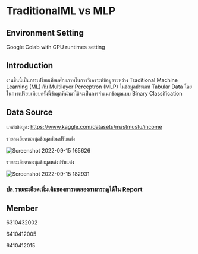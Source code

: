 # TraditionalML vs MLP

## Environment Setting
  Google Colab with GPU runtimes setting
  
## Introduction

งานชิ้นนี้เป็นการเปรียบเทียบศักยภาพในการวิเคราะห์ข้อมูลระหว่าง Traditional Machine Learning (ML) กับ Multilayer Perceptron (MLP) ในข้อมูลประเภท Tabular Data โดยในการเปรียบเทียบครั้งนี้ข้อมูลที่นำมาใช้จะเป็นการจำแนกข้อมูลแบบ Binary Classification 

## Data Source
แหล่งข้อมูล: https://www.kaggle.com/datasets/mastmustu/income

รายละเอียดของชุดข้อมูลก่อนปรับแต่ง

![Screenshot 2022-09-15 165626](https://user-images.githubusercontent.com/94518867/190385191-f73b2880-1aee-471d-830c-3de433459128.jpg)


รายละเอียดของชุดข้อมูลหลังปรับแต่ง

![Screenshot 2022-09-15 182931](https://user-images.githubusercontent.com/94518867/190392710-65d88799-b625-4af1-870f-0f912c31f826.jpg)

### ปล.รายละเอียดเพิ่มเติมของการทดลองสามารถดูได้ใน Report

## Member
6310432002 

6410412005

6410412015
